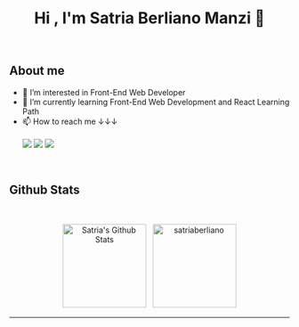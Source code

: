 <h1 align="center">Hi , I'm Satria Berliano Manzi 👋</h1>

</br>

## About me
- 👀 I’m interested in Front-End Web Developer
- 🌱 I’m currently learning Front-End Web Development and React Learning Path
- 📫 How to reach me ↓↓↓
<br><br>
<a href="https://github.com/satriaberliano"><img src="https://img.shields.io/badge/github-%23121011.svg?style=for-the-badge&logo=github&logoColor=white" /></a>
<a href="https://www.linkedin.com/in/satriaberlianomanzi/"><img src="https://img.shields.io/badge/LinkedIn-0077B5?style=for-the-badge&logo=linkedin&logoColor=white" /></a>
<a href="https://www.instagram.com/satria_berliano/"><img src="https://img.shields.io/badge/Instagram-E4405F?style=for-the-badge&logo=instagram&logoColor=white" /></a>

</br>

## Github Stats

  <br/>
  <p align="center">
    <a href="https://github.com/satriaberliano/github-readme-stats"><img alt="Satria's Github Stats" src="https://github-readme-stats.vercel.app/api?username=satriaberliano&show_icons=true&count_private=true&theme=algolia" height="150px"/></a>
  &nbsp;
	  <img src="https://github-readme-stats.vercel.app/api/top-langs?username=satriaberliano&show_icons=true&locale=en&layout=compact&theme=algolia" alt="satriaberliano" height="150px"/>
  <br/>
  </p>

----
<!---
satriaberliano/satriaberliano is a ✨ special ✨ repository because its `README.md` (this file) appears on your GitHub profile.
You can click the Preview link to take a look at your changes.
--->
